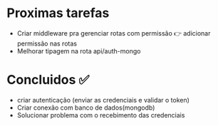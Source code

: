 # Proximas tarefas
- Criar middleware pra gerenciar rotas com permissão
  👉 adicionar permissão nas rotas
- Melhorar tipagem na rota api/auth-mongo

# Concluidos ✅

- criar autenticação (enviar as credenciais e validar o token)
- Criar conexão com banco de dados(mongodb)
- Solucionar problema com o recebimento das credenciais
